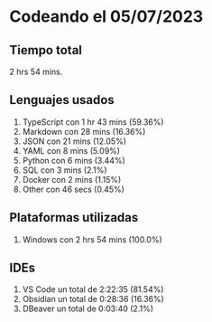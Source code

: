 # Codeando el 05/07/2023

## Tiempo total
2 hrs 54 mins.

## Lenguajes usados
1. TypeScript con 1 hr 43 mins (59.36%)
1. Markdown con 28 mins (16.36%)
1. JSON con 21 mins (12.05%)
1. YAML con 8 mins (5.09%)
1. Python con 6 mins (3.44%)
1. SQL con 3 mins (2.1%)
1. Docker con 2 mins (1.15%)
1. Other con 46 secs (0.45%)

## Plataformas utilizadas
1. Windows con 2 hrs 54 mins (100.0%)

## IDEs
1. VS Code un total de 2:22:35 (81.54%)
1. Obsidian un total de 0:28:36 (16.36%)
1. DBeaver un total de 0:03:40 (2.1%)
